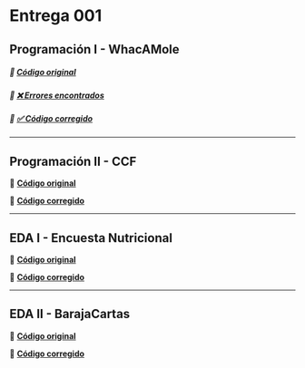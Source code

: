# **Entrega 001**


## **Programación I - WhacAMole**
##### 📌 **[Código original](https://github.com/lydiaa-gr/23-24-prg1/blob/main/entregas/garciaLydia/reto010/Whac/A/Mole.java)**
##### 🔗 **[❌ Errores encontrados](https://github.com/lydiaa-gr/24-25-IdSw2/blob/main/entregas/garciaLydia/entrega001/errores/Progra1/erroresP1.md)**

##### 🔗 **[✅ Código corregido]()**

---






## **Programación II - CCF**
📌 **[Código original](https://github.com/lydiaa-gr/23-24-prg2/tree/main/entregas/garciaLydia/Carrefour)**  


🔗 **[Código corregido]()**

---

## **EDA I - Encuesta Nutricional**
📌 **[Código original](https://github.com/lydiaa-gr/23-24-eda1/tree/main/entregas/garciaLydia/reto007)**  

🔗 **[Código corregido]()**

---

## **EDA II - BarajaCartas**
📌 **[Código original](https://github.com/lydiaa-gr/23-24-eda2/tree/main/entregas/garciaLydia/reto007)**  


🔗 **[Código corregido]()**  
